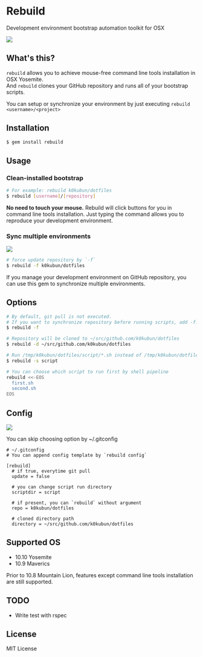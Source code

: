 # Rebuild

Development environment bootstrap automation toolkit for OSX

![](http://pic.k0kubun.com/174syGrQYpdTo0N.gif)

## What's this?

`rebuild` allows you to achieve mouse-free command line tools installation in OSX Yosemite.  
And `rebuild` clones your GitHub repository and runs all of your bootstrap scripts.  
  
You can setup or synchronize your environment by just executing `rebuild <username>/<project>`

## Installation

```bash
$ gem install rebuild
```

## Usage

### Clean-installed bootstrap

```bash
# For example: rebuild k0kubun/dotfiles
$ rebuild [username]/[repository]
```

**No need to touch your mouse.** Rebuild will click buttons for you in command line tools installation.
Just typing the command allows you to reproduce your development environment.

### Sync multiple environments

![](http://pic.k0kubun.com/1B8yBClo0bg4W7Q.gif)

```bash
# force update repository by `-f`
$ rebuild -f k0kubun/dotfiles
```

If you manage your development environment on GitHub repository,
you can use this gem to synchronize multiple environments.

## Options

```bash
# By default, git pull is not executed.
# If you want to synchronize repository before running scripts, add -f.
$ rebuild -f

# Repository will be cloned to ~/src/github.com/k0kubun/dotfiles
$ rebuild -d ~/src/github.com/k0kubun/dotfiles

# Run /tmp/k0kubun/dotfiles/script/*.sh instead of /tmp/k0kubun/dotfiles/*.sh
$ rebuild -s script

# You can choose which script to run first by shell pipeline
rebuild <<-EOS
  first.sh
  second.sh
EOS
```

## Config

![](http://pic.k0kubun.com/wsrFmSZhBOug1Yj.gif)

You can skip choosing option by ~/.gitconfig

```aconf
# ~/.gitconfig
# You can append config template by `rebuild config`

[rebuild]
  # if true, everytime git pull
  update = false

  # you can change script run directory
  scriptdir = script

  # if present, you can `rebuild` without argument
  repo = k0kubun/dotfiles

  # cloned directory path
  directory = ~/src/github.com/k0kubun/dotfiles
```

## Supported OS

- 10.10 Yosemite
- 10.9 Maverics

Prior to 10.8 Mountain Lion, features except command line tools installation are still supported.

## TODO

- Write test with rspec

## License

MIT License
